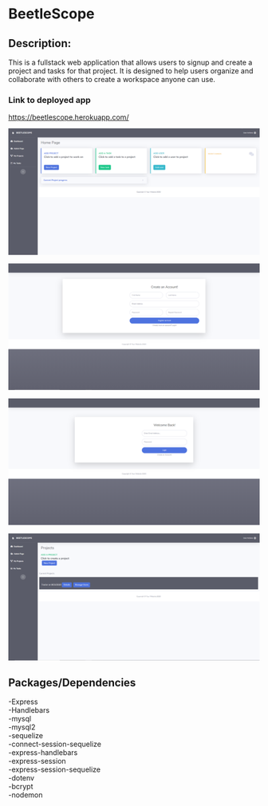# BeetleScope

## Description:

This is a fullstack web application that allows users to signup and create a project and tasks for that project. It is designed to help users organize and collaborate with others to create a workspace anyone can use.

### Link to deployed app
https://beetlescope.herokuapp.com/


![Home Page](./public/images/Home.PNG "Home Page")

![Sign-up Page](./public/images/Signup.PNG "Sign Up Page")

![Login Page](./public/images/Login.PNG "Login Page")

![New-project Page](./public/images/Newproject.PNG "New Project Page")


## Packages/Dependencies

-Express <br>
-Handlebars <br>
-mysql <br>
-mysql2 <br>
-sequelize <br>
-connect-session-sequelize <br>
-express-handlebars <br>
-express-session <br>
-express-session-sequelize <br>
-dotenv <br> 
-bcrypt <br>
-nodemon <br>
